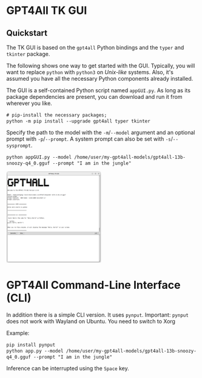 # GPT4All TK GUI

## Quickstart

The TK GUI is based on the `gpt4all` Python bindings and the `typer` and `tkinter` package.

The following shows one way to get started with the GUI.
Typically, you will want to replace `python` with `python3` on _Unix-like_ systems. 
Also, it's assumed you have all the necessary Python components already installed.

The GUI is a self-contained Python script named `appGUI.py`. As long as
its package dependencies are present, you can download and run it from wherever you like.

```shell
# pip-install the necessary packages;
python -m pip install --upgrade gpt4all typer tkinter
```
Specify the path to the model with the `-m`/`--model` argument and an optional prompt with `-p`/`--prompt`. 
A system prompt can also be set with `-s`/`--sysprompt`.

```shell
python appGUI.py --model /home/user/my-gpt4all-models/gpt4all-13b-snoozy-q4_0.gguf --prompt "I am in the jungle"
```
<img src="01.png" width="250"/> 


# GPT4All Command-Line Interface (CLI)

In addition there is a simple CLI version. It uses `pynput`. 
Important: `pynput` does not work with Wayland on Ubuntu. You need to switch to Xorg

Example:
```shell
pip install pynput
python app.py --model /home/user/my-gpt4all-models/gpt4all-13b-snoozy-q4_0.gguf --prompt "I am in the jungle"
```

Inference can be interrupted using the `Space` key.




